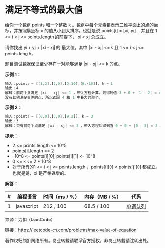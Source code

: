# 满足不等式的最大值

给你一个数组 points 和一个整数 k 。数组中每个元素都表示二维平面上的点的坐标，并按照横坐标 x 的值从小到大排序。也就是说 points[i] = [xi, yi] ，并且在 1 <= i < j <= points.length 的前提下， xi < xj 总成立。

请你找出 yi + yj + |xi - xj| 的 最大值，其中 |xi - xj| <= k 且 1 <= i < j <= points.length。

题目测试数据保证至少存在一对能够满足 |xi - xj| <= k 的点。

**示例 1：**

``` javascript
输入：points = [[1,3],[2,0],[5,10],[6,-10]], k = 1
输出：4
解释：前两个点满足 |xi - xj| <= 1 ，带入方程计算，则得到值 3 + 0 + |1 - 2| = 4 。第三个和第四个点也满足条件，得到值 10 + -10 + |5 - 6| = 1 。
没有其他满足条件的点，所以返回 4 和 1 中最大的那个。
```

**示例 2：**

``` javascript
输入：points = [[0,0],[3,0],[9,2]], k = 3
输出：3
解释：只有前两个点满足 |xi - xj| <= 3 ，带入方程后得到值 0 + 0 + |0 - 3| = 3 。
```

**提示：**

- 2 <= points.length <= 10^5
- points[i].length == 2
- -10^8 <= points[i][0], points[i][1] <= 10^8
- 0 <= k <= 2 * 10^8
- 对于所有的1 <= i < j <= points.length ，points[i][0] < points[j][0] 都成立。也就是说，xi 是严格递增的。

**解答：**

**#**|**编程语言**|**时间（ms / %）**|**内存（MB / %）**|**代码**
--|--|--|--|--
1|javascript|212 / 100|68.5 / 100|[单调队列](./javascript/ac_v1.js)

来源：力扣（LeetCode）

链接：https://leetcode-cn.com/problems/max-value-of-equation

著作权归领扣网络所有。商业转载请联系官方授权，非商业转载请注明出处。
